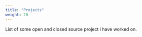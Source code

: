 ```yaml
---
title: "Projects"
weight: 20
---
```


List of some open and closed source project i have worked on.
